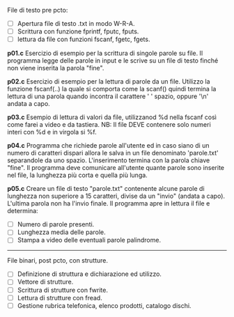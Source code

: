 File di testo pre pcto:
- [ ] Apertura file di testo .txt in modo W-R-A.
- [ ] Scrittura con funzione fprintf, fputc, fputs.
- [ ] lettura da file con funzioni fscanf, fgetc, fgets.

**p01.c**
Esercizio di esempio per la scrittura di singole parole su file. Il programma legge delle parole in input e le scrive su un file di testo finché non viene inserita la parola "fine".

**p02.c**
Esercizio di esempio per la lettura di parole da un file.
Utilizzo la funzione fscanf(..) la quale si comporta come la scanf() quindi termina la lettura di una parola quando incontra il carattere ' ' spazio, oppure '\n' andata a capo.

**p03.c**
Esempio di lettura di valori da file, utilizzanod %d nella fscanf così come farei a video e da tastiera.
NB: Il file DEVE contenere solo numeri interi con %d e in virgola si %f.

**p04.c**
Programma che richiede parole all'utente ed in caso siano di un numero di caratteri dispari allora le salva in un file denominato 'parole.txt' separandole da uno spazio. L'inserimento termina con la parola chiave "fine". Il programma deve comunicare all'utente quante parole sono inserite nel file, la lunghezza più corta e quella più lunga.

**p05.c**
Creare un file di testo "parole.txt" contenente alcune parole di lunghezza non superiore a 15 caratteri, divise da un "invio" (andata a capo). L'ultima parola non ha l'invio finale. Il programma apre in lettura il file e determina:
- [ ] Numero di parole presenti.
- [ ] Lunghezza media delle parole.
- [ ] Stampa a video delle eventuali parole palindrome.

---

File binari, post pcto, con strutture.
- [ ] Definizione di struttura e dichiarazione ed utilizzo.
- [ ] Vettore di strutture.
- [ ] Scrittura di strutture con fwrite.
- [ ] Lettura di strutture con fread.
- [ ] Gestione rubrica telefonica, elenco prodotti, catalogo dischi.